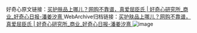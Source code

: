 好奇心原文链接：[买护肤品上哪儿？网购不靠谱，真爱屈臣氏 | 好奇心研究所_商业_好奇心日报-潘姜汐熹 ](https://www.qdaily.com/articles/11963.html)
WebArchive归档链接：[买护肤品上哪儿？网购不靠谱，真爱屈臣氏 | 好奇心研究所_商业_好奇心日报-潘姜汐熹 ](http://web.archive.org/web/20190623171721/https://www.qdaily.com/articles/11963.html)
![image](http://ww3.sinaimg.cn/large/007d5XDply1g3wbj1jor3j30u03q17wh)